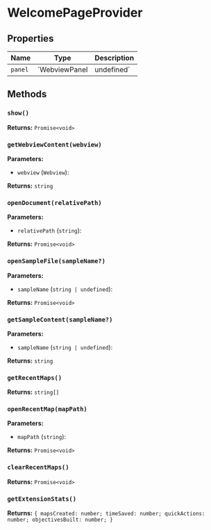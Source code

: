 # WelcomePageProvider

## Properties

| Name | Type | Description |
|------|------|-------------|
| `panel` | `WebviewPanel | undefined` |  |

## Methods

### `show()`

**Returns:** `Promise<void>`

### `getWebviewContent(webview)`

**Parameters:**

- `webview` (`Webview`): 

**Returns:** `string`

### `openDocument(relativePath)`

**Parameters:**

- `relativePath` (`string`): 

**Returns:** `Promise<void>`

### `openSampleFile(sampleName?)`

**Parameters:**

- `sampleName` (`string | undefined`): 

**Returns:** `Promise<void>`

### `getSampleContent(sampleName?)`

**Parameters:**

- `sampleName` (`string | undefined`): 

**Returns:** `string`

### `getRecentMaps()`

**Returns:** `string[]`

### `openRecentMap(mapPath)`

**Parameters:**

- `mapPath` (`string`): 

**Returns:** `Promise<void>`

### `clearRecentMaps()`

**Returns:** `Promise<void>`

### `getExtensionStats()`

**Returns:** `{ mapsCreated: number; timeSaved: number; quickActions: number; objectivesBuilt: number; }`

